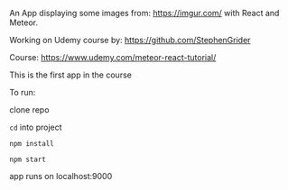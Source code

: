 An App displaying some images from: https://imgur.com/ with React and Meteor.

Working on Udemy course by: https://github.com/StephenGrider

Course: https://www.udemy.com/meteor-react-tutorial/

This is the first app in the course

To run:

clone repo

`cd` into project

`npm install`

`npm start`

app runs on localhost:9000

